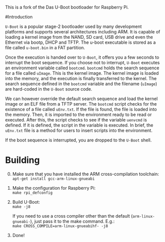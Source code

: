 This is a fork of the Das U-Boot bootloader for Raspberry Pi.

#Introduction

`U-Boot` is a popular stage-2 bootloader used by many development platforms and supports several architectures including ARM. It is capable of loading a kernel image from the NAND, SD card, USB drive and even the Ethernet via bootp, DHCP and TFTP. The u-boot executable is stored as a file called `u-boot.bin` in a FAT partition.

Once the execution is handed over to `U-Boot`, it offers you a few seconds to interrupt the boot sequence. If you choose not to interrupt, `U-Boot` executes an environment variable called `bootcmd`. `bootcmd` holds the search sequence for a file called `uImage`. This is the kernel image. The kernel image is loaded into the memory, and the execution is finally transferred to the kernel. The search sequence defined in the `bootcmd` variable and the filename (`uImage`) are hard-coded in the `U-Boot` source code. 

We can however override the default search sequence and load the kernel image or an ELF file from a TFTP server. The `bootcmd` script checks for the existence of a file called `uEnv.txt`. If the file is found, the file is loaded into the memory. Then, it is imported to the environment ready to be read or executed. After this, the script checks to see if the variable `uenvcmd` is defined. If it is defined, the script in the variable is executed. In brief, the `uEnv.txt` file is a method for users to insert scripts into the environment.

If the boot sequence is interrupted, you are dropped to the `U-Boot` shell.

# Building

0. Make sure that you have installed the ARM cross-compilation toolchain:  
    `apt-get install gcc-arm-linux-gnueabi`

1. Make the configuration for Raspberry Pi:  
    `make rpi_defconfig`

2. Build U-Boot:  
    `make -j8`

   If you need to use a cross compiler other than the default (`arm-linux-gnueabi-`),
   just pass it to the make command. E.g.:    
    `make CROSS_COMPILE=arm-linux-gnueabihf- -j8`

3. Done!


